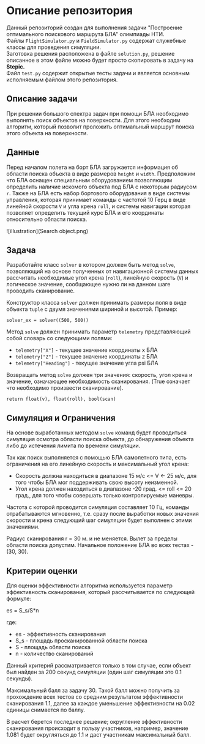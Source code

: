 # Описание репозитория
Данный репозиторий создан для выполнения задачи "Построение оптимального поискового маршрута БЛА" олимпиады НТИ.  
Файлы `FlightSimulator.py` и `FieldSimulator.py` содержат служебные классы для проведения симуляции.  
Заготовка решения расположена в файле `solution.py`, решение описанное в этом файле можно будет просто скопировать в задачу на **Stepic.**  
Файл `test.py` содержит открытые тесты задачи и является основным исполняемым файлом этого репозитория.

## Описание задачи

При решении большого спектра задач при помощи БЛА необходимо выполнять поиск объектов на поверхности. Для этого необходим алгоритм, который позволит проложить оптимальный маршрут поиска этого объекта на поверхности.

## Данные

Перед началом полета на борт БЛА загружается информация об области поиска объекта в виде размеров `height` и `width`. Предположим что БЛА оснащен специальным оборудованием позволяющим определить наличие искомого объекта под БЛА с некоторым радиусом `r`. Также на БЛА есть набор бортового оборудования в виде системы управления, которая принимает команды с частотой 10 Герц в виде линейной скорости `V` и угла крена `roll`, и системы навигации которая позволяет определить текущий курс БЛА и его координаты относительно области поиска.

![illustration](Search object.png)

## Задача

Разработайте класс `solver` в котором должен быть метод `solve`, позволяющий на основе полученных от навигационной системы данных рассчитать необходимые угол крена (`roll`), линейную скорость (`V`) и логическое значение, сообщающее нужно ли на данном шаге проводить сканирование.

Конструктор класса `solver` должен принимать размеры поля в виде объекта `tuple` с двумя значениями шириной и высотой. Пример:
```
solver_ex = solver((500, 500))
```
Метод `solve` должен принимать параметр `telemetry` представляющий собой словарь со следующими полями:
- `telemetry["X"]` - текущее значение координаты x БЛА
- `telemetry["Z"]` - текущее значение координаты z БЛА
- `telemetry["Heading"]` - текущее значение угла psi БЛА

Возвращать метод `solve` должен три значения: скорость, угол крена и значение, означающее необходимость сканирования.
(True означает что необходимо произвести сканирование).
```
return float(v), float(roll), bool(scan)
```

## Симуляция и Ограничения

На основе выработанных методом `solve` команд будет проводиться симуляция осмотра области поиска объекта, до обнаружения объекта либо до истечения лимита по времени симуляции.

Так как поиск выполняется с помощью БЛА самолетного типа, есть ограничения на его линейную скорость и максимальный угол крена:
- Скорость должна находиться в диапазоне 15 м/с <= V <- 25 м/с, для того чтобы БЛА мог поддерживать свою высоту неизменной.
- Угол крена должен находиться в диапазоне -20 град. <= roll <= 20 град., для того чтобы совершать только контролируемые маневры.

Частота с которой проводится симуляция составляет 10 Гц, команды отрабатываются мгновенно, т.е. сразу после выработки новых значения скорости и крена следующий шаг симуляции будет выполнен с этими значениями.

Радиус сканирования r = 30 м. и не меняется. Вылет за пределы области поиска допустим. Начальное положение БЛА во всех тестах - (30, 30).

## Критерии оценки

Для оценки эффективности алгоритма используется параметр эффективность сканирования, который рассчитывается по следующей формуле:

es = S_s/S*n

где:
- es - эффективность сканирования
- S_s - площадь просканированной области поиска
- S - площадь области поиска
- n - количество сканирований

Данный критерий рассматривается только в том случае, если объект был найден за 200 секунд симуляции (один шаг симуляции это 0.1 секунды).

Максимальный балл за задачу 30. Такой балл можно получить за прохождение всех тестов со средним результатом эффективности сканирования 1.1, далее за каждое уменьшение эффективности на 0.02 единицы снимается по баллу.

В расчет берется последнее решение; округление эффективности сканирования происходит в пользу участников, например, значение 1.081 будет округляться до 1.1 и даст участникам максимальный балл.
